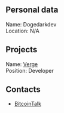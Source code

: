 ## Personal data
Name: Dogedarkdev  
Location: N/A
## Projects 
Name: [Verge](../projects/verge.md)  
Position: Developer
## Contacts
* [BitcoinTalk](https://bitcointalk.org/index.php?action=profile;u=383583)
